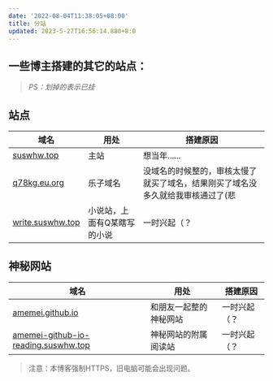 ```yaml
---
date: '2022-08-04T11:38:05+08:00'
title: 分站
updated: 2023-5-27T16:56:14.880+8:0
---
```

## 一些博主搭建的其它的站点：

> *PS：划掉的表示已挂*

## 站点

| 域名                                                    | 用处                        | 搭建原因                                                                        |
| ------------------------------------------------------- | --------------------------- | ------------------------------------------------------------------------------- |
| <a href="https://suswhw.top">suswhw.top</a>             | 主站                        | 想当年......                                                                    |
| <a href="https://q78kg.eu.org">q78kg.eu.org</a>         | 乐子域名                    | 没域名的时候整的，审核太慢了就买了域名，结果刚买了域名没多久就给我审核通过了(悲 |
| <a href="https://write.suswhw.top">write.suswhw.top</a> | 小说站，上面有Q某瞎写的小说 | 一时兴起（？                                                                    |

## 神秘网站

| 域名                                                                                                  | 用处                   | 搭建原因     |
| ----------------------------------------------------------------------------------------------------- | ---------------------- | ------------ |
| <a href="https://amemei.github.io">amemei.github.io</a>                                               | 和朋友一起整的神秘网站 | 一时兴起（？ |
| <a href="https://amemei-github-io-reading.suswhw.top">amemei-github-io-reading.suswhw.top</a> | 神秘网站的附属阅读站   | 一时兴起（？ |

> 注意：本博客强制HTTPS，旧电脑可能会出现问题。

<style>
#article-container a:not(.post-meta__tags):not(img):not(a[data-fancybox]):hover{
    border-radius: 6px;
    background-color: #425aef;
    text-decoration: none!important;
    color:#fff!important;
    border:none;
    box-shadow: #dadada 0 0 8px 2px;
}
#article-container a:not(.post-meta__tags):not(.headerlink):not(a[data-fancybox]){
    /* padding:0 2px; */
    /* text-decoration: 1px solid #425aef; */
    /* text-decoration: underline; */
    border-bottom: 2px solid #425aef;
    color:var(--font-color);
    padding:4px
}
</style>
